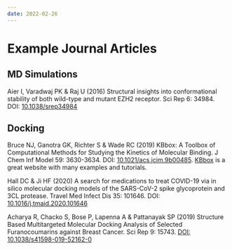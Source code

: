 ```yaml
---
date: 2022-02-26
---
```


# Example Journal Articles

## MD Simulations

Aier I, Varadwaj PK & Raj U (2016) Structural insights into conformational stability of both wild-type and mutant EZH2 receptor. Sci Rep 6: 34984. DOI: [10.1038/srep34984](https://doi.org/10.1038/srep34984)



## Docking

Bruce NJ, Ganotra GK, Richter S & Wade RC (2019) KBbox: A Toolbox of Computational Methods for Studying the Kinetics of Molecular Binding. J Chem Inf Model 59: 3630-3634. DOI: [10.1021/acs.jcim.9b00485](https://doi.org/10.1021/acs.jcim.9b00485). [KBbox](https://kbbox.h-its.org/toolbox/) is a great website with many examples and tutorials.

Hall DC & Ji HF (2020) A search for medications to treat COVID-19 via in silico molecular docking models of the SARS-CoV-2 spike glycoprotein and 3CL protease. Travel Med Infect Dis 35: 101646. DOI: [10.1016/j.tmaid.2020.101646](https://doi.org/10.1016/j.tmaid.2020.101646)

Acharya R, Chacko S, Bose P, Lapenna A & Pattanayak SP (2019) Structure Based Multitargeted Molecular Docking Analysis of Selected Furanocoumarins against Breast Cancer. Sci Rep 9: 15743. [DOI: 10.1038/s41598-019-52162-0](https://doi.org/10.1038/s41598-019-52162-0)